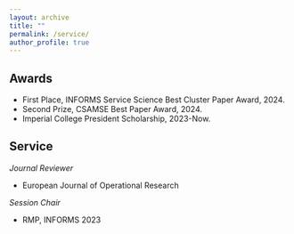```yaml
---
layout: archive
title: ""
permalink: /service/
author_profile: true
---
```






## Awards

- First Place, INFORMS Service Science Best Cluster Paper Award, 2024.
- Second Prize, CSAMSE Best Paper Award, 2024.
- Imperial College President Scholarship, 2023-Now.



## Service

_Journal Reviewer_
- European Journal of Operational Research


_Session Chair_
- RMP, INFORMS 2023













